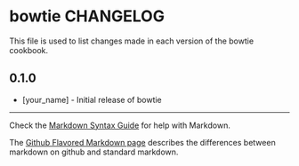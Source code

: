 bowtie CHANGELOG
================

This file is used to list changes made in each version of the bowtie cookbook.

0.1.0
-----
- [your_name] - Initial release of bowtie

- - -
Check the [Markdown Syntax Guide](http://daringfireball.net/projects/markdown/syntax) for help with Markdown.

The [Github Flavored Markdown page](http://github.github.com/github-flavored-markdown/) describes the differences between markdown on github and standard markdown.
